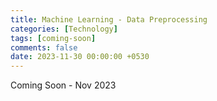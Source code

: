 ```yaml
--- 
title: Machine Learning - Data Preprocessing
categories: [Technology]
tags: [coming-soon]
comments: false
date: 2023-11-30 00:00:00 +0530
---
```


Coming Soon - Nov 2023